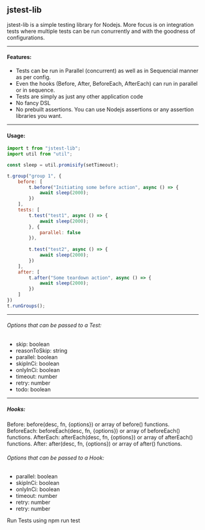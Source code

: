 ## jstest-lib

jstest-lib is a simple testing library for Nodejs. More focus is on integration tests where multiple tests can be run conurrently and with the goodness of configurations.

------------


#### Features:
- Tests can be run in Parallel (concurrent) as well as in Sequencial manner as per config.
- Even the hooks (Before, After, BeforeEach, AfterEach) can run in parallel or in sequence.
- Tests are simply as just any other application code
- No fancy DSL
- No prebuilt assertions. You can use Nodejs assertions or any assertion libraries you want.

------------


#### Usage:
```javascript
import t from "jstest-lib";
import util from "util";

const sleep = util.promisify(setTimeout);

t.group("group 1", {
    before: [
        t.before("Initiating some before action", async () => {
            await sleep(2000);
        })
    ],
    tests: [
        t.test("test1", async () => {
            await sleep(2000);
        }, { 
            parallel: false 
        }),
        
        t.test("test2", async () => {
            await sleep(2000);
        })
    ],
    after: [
        t.after("Some teardown action", async () => {
            await sleep(2000);
        })
    ]
})
t.runGroups();
```


------------

###### Options that can be passed to a Test:
- skip: boolean
- reasonToSkip: string
- parallel: boolean
- skipInCi: boolean
- onlyInCi: boolean
- timeout: number
- retry: number
- todo: boolean

------------
##### Hooks:
Before: before(desc, fn, {options}) or array of before() functions.
BeforeEach: beforeEach(desc, fn, {options}) or array of beforeEach() functions.
AfterEach: afterEach(desc, fn, {options}) or array of afterEach() functions.
After: after(desc, fn, {options}) or array of after() functions.


###### Options that can be passed to a Hook:
- parallel: boolean
- skipInCi: boolean
- onlyInCi: boolean
- timeout: number
- retry: number
- retry: number


Run Tests using  npm run test
